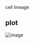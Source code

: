 cell lineage

## plot

![image](https://github.com/binzhengbin/YZWL/blob/main/plot/map_plot/pig_map.png)
